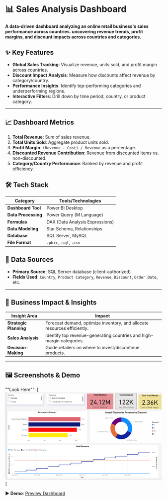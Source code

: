 # 📊 Sales Analysis Dashboard 

**A data-driven dashboard analyzing an online retail business's sales performance across countries. uncovering revenue trends, profit margins, and discount impacts across countries and categories.** 

## ✨ Key Features  
- **Global Sales Tracking**: Visualize revenue, units sold, and profit margin across countries.  
- **Discount Impact Analysis**: Measure how discounts affect revenue by category/country.  
- **Performance Insights**: Identify top-performing categories and underperforming regions.  
- **Interactive Filters**: Drill down by time period, country, or product category.  

---

## 📈 Dashboard Metrics  
1. **Total Revenue**: Sum of sales revenue.  
2. **Total Units Sold**: Aggregate product units sold.  
3. **Profit Margin**: `(Revenue - Cost) / Revenue` as a percentage.  
4. **Discounted Revenue Contribution**: Revenue from discounted items vs. non-discounted.  
5. **Category/Country Performance**: Ranked by revenue and profit efficiency.



## 🛠️ Tech Stack  
| **Category**       | **Tools/Technologies**                          |  
|--------------------|-----------------------------------------------|  
| **Dashboard Tool** | Power BI Desktop                              |  
| **Data Processing**| Power Query (M Language)                      |  
| **Formulas**       | DAX (Data Analysis Expressions)               |  
| **Data Modeling**  | Star Schema, Relationships                    |  
| **Database**       | SQL Server, MySQL                             |  
| **File Format**    | `.pbix`, `.sql`, `.csv`                       |  



## 📂 Data Sources  
- **Primary Source**: SQL Server database (client-authorized)  
- **Fields Used**: `Country`, `Product Category`, `Revenue`, `Discount`, `Order Date`, etc.  

--- 

## 🚀 Business Impact & Insights  
| **Insight Area**       | **Impact**                                                                 |  
|------------------------|---------------------------------------------------------------------------|  
| **Strategic Planning**  | Forecast demand, optimize inventory, and allocate resources efficiently. |  
| **Sales Analysis**     | Identify top revenue-generating countries and high-margin categories.     |  
| **Decision-Making**    | Guide retailers on where to invest/discontinue products.                 |  

---

## 🖼️ Screenshots & Demo 
""Look Here"": [![Main Dashboard](
https://github.com/Noman12009/Sales-Analysis-Power-BI-/blob/main/Capture2.PNG)]

**▶️ Demo**: [Preview Dashboard](#https://github.com/Noman12009/Sales-Analysis-Power-BI-/blob/main/Project.pbix) 

    



